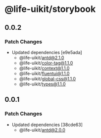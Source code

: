 # @life-uikit/storybook

## 0.0.2

### Patch Changes

- Updated dependencies [e9e5ada]
  - @life-uikit/antd@2.1.0
  - @life-uikit/color-tag@1.1.0
  - @life-uikit/context@1.1.0
  - @life-uikit/fluentui@1.1.0
  - @life-uikit/global-css@1.1.0
  - @life-uikit/types@1.1.0

## 0.0.1

### Patch Changes

- Updated dependencies [38cde63]
  - @life-uikit/antd@2.0.0
